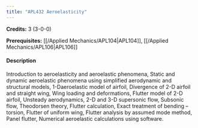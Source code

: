 ```yaml
---
title: "APL432 Aeroelasticity"
---
```

**Credits:** 3 (3-0-0)

**Prerequisites:** [[/Applied Mechanics/APL104|APL104]], [[/Applied Mechanics/APL106|APL106]]

#### Description
Introduction to aeroelasticity and aeroelastic phenomena, Static and dynamic aeroelastic phenomena using simplified aerodynamic and structural models, 1-Daeroelastic model of airfoil, Divergence of 2-D airfoil and straight wing, Wing loading and deformations, Flutter model of 2-D airfoil, Unsteady aerodynamics, 2-D and 3-D supersonic flow, Subsonic flow, Theodorsen theory, Flutter calculation, Exact treatment of bending – torsion, Flutter of uniform wing, Flutter analysis by assumed mode method, Panel flutter, Numerical aeroelastic calculations using software.